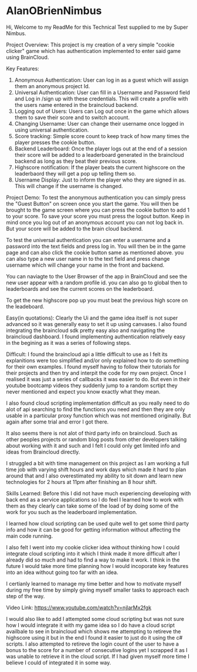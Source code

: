 # AlanOBrienNimbus
Hi,
Welcome to my ReadMe for this Technical Test supplied to me by Super Nimbus.

Project Overview:
This project is my creation of a very simple "cookie clicker" game which has authentication implemented to enter said game using BrainCloud.

Key Features: 
1. Anonymous Authentication: User can log in as a guest which will assign them an anonymous project Id.
2. Universal Authentication: User can fill in a Username and Password field and Log in /sign up with these credentials. This will create a profile with the users name entered in the braincloud backend.
3. Logging out of Users: Users can Log out once in the game which allows them to save their score and to switch account.
4. Changing Username: User can change their username once logged in using universal authentication.
5. Score tracking: Simple score count to keep track of how many times the player presses the cookie button.
6. Backend Leaderboard: Once the player logs out at the end of a session their score will be added to a leaderboard generated in the braincloud backend as long as they beat their previous score.
7. Highscore notification: If the player beats the current highscore on the leaderbaord they will get a pop up telling them so.
8. Username Display: Just to inform the player who they are signed in as. This will change if the username is changed.

Project Demo:
To test the anonymous authentication you can simply press the "Guest Button" on screen once you start the game. You will then be brought to the game screen where you can press the cookie button to add 1 to your score. To save your score you must press the logout button. Keep in mind once you log out of an anonymous account you can not log back in. But your score will be added to the brain cloud backend.

To test the universal authentication you can enter a username and a password into the text fields and press log in. You will then be in the game page and can also click the cookie button same as mentioned above. you can also type a new user name in to the text field and press change username which will change your name in the front and backend. 

You can naviagte to the User Browser of the app in BrainCloud and see the new user appear with a random profile id. you can also go to global then to leaderboards and see the current scores on the leaderboard. 

To get the new highscore pop up you must beat the previous high score on the leadeboard.

Easy(in quotations):
Clearly the Ui and the game idea itself is not super advanced so it was generally easy to set it up using canvases. I also found integrating the braincloud sdk pretty easy also and navigating the braincloud dashboard. I found implementing authentication relatively easy in the begining as it was a series of following steps.

Difficult:
I found the braincloud api a little difficult to use as I felt its explanitions were too simplified and/or only explained how to do something for their own examples. I found myself having to follow their tutorials for their projects and then try and interpit the code for my own project. Once I realised it was just a series of callbacks it was easier to do. But even in their youtube bootcamp videos they suddenly jump to a random scrtipt they never mentioned and expect you know exactly what they mean. 

I also found cloud scripting implementation difficult as you really need to do alot of api searching to find the functions you need and then they are only usable in a particular proxy function which was not mentioned originally. But again after some trial and error I got there.

It also seems there is not alot of third party info on braincloud. Such as other peoples projects or random blog posts from other developers talking about working with it and such and I felt I could only get limited info and ideas from Braincloud directly. 

I struggled a bit with time management on this project as I am working a full time job with varying shift hours and work days which made it hard to plan around that and I also overestimated my ability to sit down and learn new technologies for 2 hours at 11pm after finishing an 8 hour shift. 


Skills Learned:
Before this I did not have much experiencing developing with back end as a service applications so I do feel I learned how to work with them as they clearly can take some of the load of by doing some of the work for you such as the leaderboard implementation.

I learned how cloud scripting can be used quite well to get some third party info and how it can be good for getting information without affecting the main code running. 

I also felt I went into my cookie clicker idea without thinking how I could integrate cloud scripting into it which I think made it more difficult after I already did so much and had to find a way to make it work. I think in the future I would take more time planning how I would incoporate key features into an idea without going too far with an idea. 

I certianly learned to manage my time better and how to motivate myself during my free time by simply giving myself smaller tasks to approach each step of the way.

Video Link: https://www.youtube.com/watch?v=njlarMx2fgk

I would also like to add I attempted some cloud scripting but was not sure how I would integrate it with my game idea so I do have a cloud script availbale to see in braincloud which shows me attempting to retireve the highscore using it but in the end I found it easier to just do it using the c# scripts. I also attempted to retireve the login count of the user to have a bonus to the score for a number of consecutive logins yet I scrapped it as I was unable to retrieve it in the cloud script. If I had given myself more time I believe I could of integrated it in some way.





